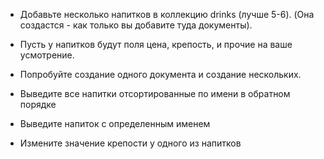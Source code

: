 - Добавьте несколько напитков в коллекцию drinks (лучше 5-6).
(Она создастся - как только вы добавите туда документы).
- Пусть у напитков будут поля цена, крепость, и прочие на ваше усмотрение.

- Попробуйте создание одного документа и создание нескольких.
- Выведите все напитки отсортированные по имени в обратном порядке
- Выведите напиток с определенным именем
- Измените значение крепости у одного из напитков


